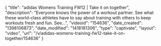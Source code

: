 {
    "title": "adidas Womens Training FW12 | Take it on together",
    "description": "Everyone knows the power of a workout partner. See what these world-class athletes have to say about training with others to keep workouts fresh and fun. See...",
    "videoid": "154636",
    "date_created": "1398106873",
    "date_modified": "1418181306",
    "type": "captivate",
    "layout": "video",
    "url": "\/v\/adidas-womens-training-fw12-take-it-on-together\/154636"
}